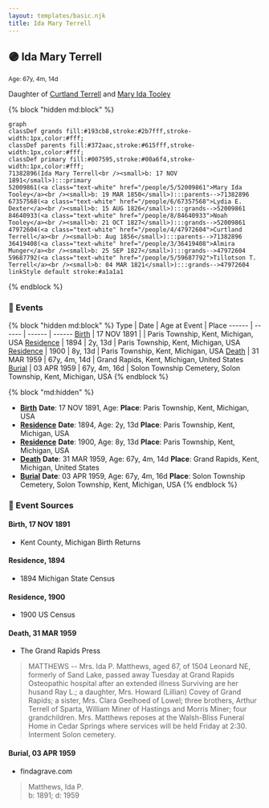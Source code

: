 ```yaml
---
layout: templates/basic.njk
title: Ida Mary Terrell
---
```

## 🟣 Ida Mary Terrell
<small>Age: 67y, 4m, 14d</small>

Daughter of [Curtland Terrell](/people/4/47972604) and [Mary Ida Tooley](/people/5/52009861)

{% block "hidden md:block" %}
```mermaid
graph
classDef grands fill:#193cb8,stroke:#2b7fff,stroke-width:1px,color:#fff;
classDef parents fill:#372aac,stroke:#615fff,stroke-width:1px,color:#fff;
classDef primary fill:#007595,stroke:#00a6f4,stroke-width:1px,color:#fff;
71382896(Ida Mary Terrell<br /><small>b: 17 NOV 1891</small>):::primary
52009861(<a class="text-white" href="/people/5/52009861">Mary Ida Tooley</a><br /><small>b: 19 MAR 1850</small>):::parents-->71382896
67357568(<a class="text-white" href="/people/6/67357568">Lydia E. Dexter</a><br /><small>b: 15 AUG 1826</small>):::grands-->52009861
84640933(<a class="text-white" href="/people/8/84640933">Noah Tooley</a><br /><small>b: 21 OCT 1827</small>):::grands-->52009861
47972604(<a class="text-white" href="/people/4/47972604">Curtland Terrell</a><br /><small>b: Aug 1856</small>):::parents-->71382896
36419408(<a class="text-white" href="/people/3/36419408">Almira Munger</a><br /><small>b: 25 SEP 1827</small>):::grands-->47972604
59687792(<a class="text-white" href="/people/5/59687792">Tillotson T. Terrell</a><br /><small>b: 04 MAR 1821</small>):::grands-->47972604
linkStyle default stroke:#a1a1a1
```
{% endblock %}

### 📆 Events

{% block "hidden md:block" %}
Type | Date | Age at Event | Place
------ | ------ | ------ | ------
[Birth](#event-event-2) | 17 NOV 1891 |  | Paris Township, Kent, Michigan, USA
[Residence](#event-event-0) | 1894 | 2y, 13d | Paris Township, Kent, Michigan, USA
[Residence](#event-event-1) | 1900 | 8y, 13d | Paris Township, Kent, Michigan, USA
[Death](#event-event-5) | 31 MAR 1959 | 67y, 4m, 14d | Grand Rapids, Kent, Michigan, United States
[Burial](#event-event-6) | 03 APR 1959 | 67y, 4m, 16d | Solon Township Cemetery, Solon Township, Kent, Michigan, USA
{% endblock %}

{% block "md:hidden" %}
- **[Birth](#event-event-2)**
**Date**: 17 NOV 1891, Age:
**Place**: Paris Township, Kent, Michigan, USA
- **[Residence](#event-event-0)**
**Date**: 1894, Age: 2y, 13d
**Place**: Paris Township, Kent, Michigan, USA
- **[Residence](#event-event-1)**
**Date**: 1900, Age: 8y, 13d
**Place**: Paris Township, Kent, Michigan, USA
- **[Death](#event-event-5)**
**Date**: 31 MAR 1959, Age: 67y, 4m, 14d
**Place**: Grand Rapids, Kent, Michigan, United States
- **[Burial](#event-event-6)**
**Date**: 03 APR 1959, Age: 67y, 4m, 16d
**Place**: Solon Township Cemetery, Solon Township, Kent, Michigan, USA
{% endblock %}

### 📰 Event Sources

#### <a id="event-event-2"></a> Birth, 17 NOV 1891
* Kent County, Michigan Birth Returns

#### <a id="event-event-0"></a> Residence, 1894
* 1894 Michigan State Census

#### <a id="event-event-1"></a> Residence, 1900
* 1900 US Census

#### <a id="event-event-5"></a> Death, 31 MAR 1959
* The Grand Rapids Press
>   
  > MATTHEWS -- Mrs. Ida P. Matthews, aged 67, of 1504 Leonard NE, formerly of Sand Lake, passed away Tuesday at Grand Rapids Osteopathic hospital after an extended illness Surviving are her husand Ray L.; a daughter, Mrs. Howard (Lillian) Covey of Grand Rapids; a sister, Mrs. Clara Geelhoed of Lowel; three brothers, Arthur Terrell of Sparta, William Miner of Hastings and Morris Miner; four grandchildren. Mrs. Matthews reposes at the Walsh-Bliss Funeral Home in Cedar Springs where services will be held Friday at 2:30. Interment Solon cemetery.

#### <a id="event-event-6"></a> Burial, 03 APR 1959
* findagrave.com
>   
  > Matthews, Ida P.  
  > b: 1891; d: 1959
